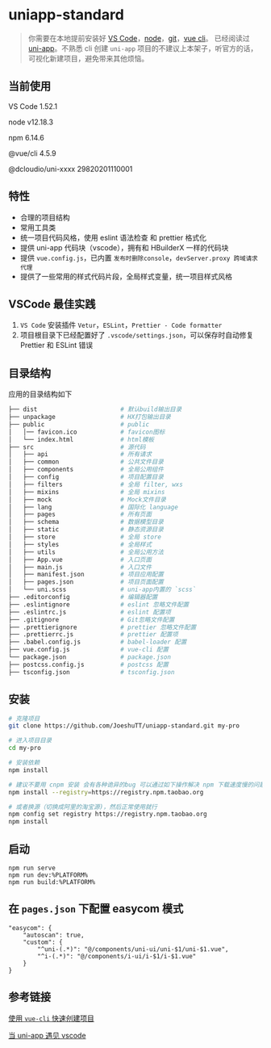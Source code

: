 # uniapp-standard

> 你需要在本地提前安装好 [VS Code](https://code.visualstudio.com/)，[node](http://nodejs.org/)，[git](https://git-scm.com/)，[vue cli](https://cli.vuejs.org/)。
已经阅读过 [uni-app](https://uniapp.dcloud.io/quickstart-cli)。不熟悉 cli 创建 `uni-app` 项目的不建议上本架子，听官方的话，可视化新建项目，避免带来其他烦恼。


## 当前使用

VS Code 1.52.1

node v12.18.3

npm 6.14.6

@vue/cli 4.5.9

@dcloudio/uni-xxxx  29820201110001

## 特性

- 合理的项目结构
- 常用工具类
- 统一项目代码风格，使用 eslint 语法检查 和 prettier 格式化
- 提供 uni-app 代码块（vscode），拥有和 HBuilderX 一样的代码块
- 提供 `vue.config.js`，已内置 `发布时删除console`，`devServer.proxy 跨域请求代理`
- 提供了一些常用的样式代码片段，全局样式变量，统一项目样式风格

## VSCode 最佳实践

1. `VS Code` 安装插件 `Vetur`，`ESLint`，`Prettier - Code formatter`
2. 项目根目录下已经配置好了 `.vscode/settings.json`，可以保存时自动修复 Prettier 和 ESLint 错误
## 目录结构

应用的目录结构如下

```bash
├── dist                       # 默认build输出目录
├── unpackage                  # HX打包输出目录
├── public                     # public
│   │── favicon.ico            # favicon图标
│   └── index.html             # html模板
├── src                        # 源代码
│   ├── api                    # 所有请求
│   ├── common                 # 公共文件目录
│   ├── components             # 全局公用组件
│   ├── config                 # 项目配置目录
│   ├── filters                # 全局 filter, wxs
│   ├── mixins                 # 全局 mixins
│   ├── mock                   # Mock文件目录
│   ├── lang                   # 国际化 language
│   ├── pages                  # 所有页面
│   ├── schema                 # 数据模型目录
│   ├── static                 # 静态资源目录
│   ├── store                  # 全局 store
│   ├── styles                 # 全局样式
│   ├── utils                  # 全局公用方法
│   ├── App.vue                # 入口页面
│   ├── main.js                # 入口文件
│   ├── manifest.json          # 项目应用配置
│   ├── pages.json             # 项目页面配置
│   └── uni.scss               # uni-app内置的 `scss`
├── .editorconfig              # 编辑器配置
├── .eslintignore              # eslint 忽略文件配置
├── .eslintrc.js               # eslint 配置项
├── .gitignore                 # Git忽略文件配置
├── .prettierignore            # prettier 忽略文件配置
├── .prettierrc.js             # prettier 配置项
├── .babel.config.js           # babel-loader 配置
├── vue.config.js              # vue-cli 配置
└── package.json               # package.json
├── postcss.config.js          # postcss 配置
├── tsconfig.json              # tsconfig.json

```

## 安装

```bash
# 克隆项目
git clone https://github.com/JoeshuTT/uniapp-standard.git my-pro

# 进入项目目录
cd my-pro

# 安装依赖
npm install

# 建议不要用 cnpm 安装 会有各种诡异的bug 可以通过如下操作解决 npm 下载速度慢的问题
npm install --registry=https://registry.npm.taobao.org

# 或者换源（切换成阿里的淘宝源)，然后正常使用就行
npm config set registry https://registry.npm.taobao.org
npm install
```

## 启动

```
npm run serve
npm run dev:%PLATFORM%
npm run build:%PLATFORM%
```
## 在 `pages.json` 下配置 easycom 模式

```
"easycom": {
    "autoscan": true,
    "custom": {
        "^uni-(.*)": "@/components/uni-ui/uni-$1/uni-$1.vue",
        "^i-(.*)": "@/components/i-ui/i-$1/i-$1.vue"
    }
}
```

## 参考链接

[使用 `vue-cli` 快速创建项目](https://uniapp.dcloud.io/quickstart-cli)

[当 uni-app 遇见 vscode](https://ask.dcloud.net.cn/article/36286)
